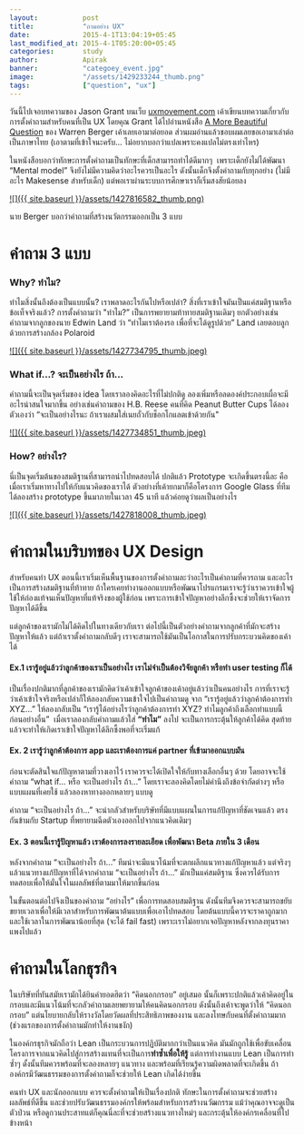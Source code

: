 ```yaml
---
layout:           post
title:            "ถามอย่าง UX"
date:             2015-4-1T13:04:19+05:45
last_modified_at: 2015-4-1T05:20:00+05:45
categories:       study
author:           Apirak
banner:           "categoey_event.jpg"
image:            "/assets/1429233244_thumb.png"
tags:             ["question", "ux"]
---
```



วันนี้ไปเจอบทความของ Jason Grant บนเว็บ [uxmovement.com](http://uxmovement.com/thinking/the-art-of-questioning-as-a-ux-skill/ "The art of questioning as a UX Skill") เค้าเขียนบทความเกี่ยวกับการตั้งคำถามสำหรับคนที่เป็น UX โดยคุณ Grant ได้ไปอ่านหนังสือ [A More Beautiful Question](http://amorebeautifulquestion.com/ "a more beautiful question") ของ Warren Berger เค้าเลยเอามาต่อยอด ส่วนผมอ่านแล้วชอบผมเลยขอเอามาเล่าต่อเป็นภาษาไทย (เอาตามที่เข้าใจนะครับ... ไม่อยากบอกว่าแปลเพราะคงแปลไม่ตรงเท่าไหร)

ในหนังสือบอกว่าทักษะการตั้งคำถามเป็นทักษะที่เด็กสามารถทำได้ดีมากๆ  เพราะเด็กยังไม่ได้พัฒนา “Mental model” จึงยังไม่มีความคิดว่าอะไรควรเป็นอะไร ดังนั้นเด็กจึงตั้งคำถามกับทุกอย่าง (ไม่มีอะไร Makesense สำหรับเด็ก) แต่พอเราผ่านระบบการศึกษาเราก็เริ่มสงสัยน้อยลง

[![]({{ site.baseurl }}/assets/1427816582_thumb.png)](https://www.ux.in.th/wp-content/uploads/2015/03/1427816582_full.png)

นาย Berger บอกว่าคำถามที่สร้างนวัตกรรมออกเป็น 3 แบบ

<!--more-->

# คำถาม 3 แบบ

### Why? ทำไม?

ทำไมสิ่งนั้นถึงต้องเป็นแบบนั้น? เราพลาดอะไรกันไปหรือเปล่า? สิ่งที่เราเข้าใจมันเป็นแค่สมติฐานหรือข้อเท็จจริงแล้ว? การตั้งคำถามว่า "ทำไม?” เป็นการพยายามท้าทายสมติฐานเดิมๆ ยกตัวอย่างเช่น คำถามจากลูกของนาย Edwin Land ว่า “ทำไมเราต้องรอ เพื่อที่จะได้ดูรูปด้วย” Land เลยตอบลูกด้วยการสร้างกล้อง Polaroid 

[![]({{ site.baseurl }}/assets/1427734795_thumb.jpeg)](https://www.ux.in.th/wp-content/uploads/2015/03/1427734795_full.jpeg)

### What if…? จะเป็นอย่างไร ถ้า...

คำถามนี้จะเป็นจุดเริ่มของ idea โดยเราลองคิดอะไรที่ไม่ปกติดู ลองเพิ่มหรือลดองค์ประกอบเผื่อจะมีอะไรน่าสนใจมากขึ้น อย่างเช่นคำถามของ H.B. Reese คนที่คิด Peanut Butter Cups ได้ลองตัวเองว่า “จะเป็นอย่างไรนะ ถ้าเราผสมใส่เนยถั่วกับช็อกโกแลตเข้าด้วยกัน"

[![]({{ site.baseurl }}/assets/1427734851_thumb.jpeg)](https://www.ux.in.th/wp-content/uploads/2015/03/1427734851_full.jpeg)

### How? อย่างไร?

นี่เป็นจุดเริ่มต้นของสมติฐานที่สามารถนำไปทดสอบได้ ปกติแล้ว Prototype จะเกิดขึ้นตรงนี้ละ คือเมื่อเราเริ่มหาทางไปให้กับแนวคิดของเราได้ ตัวอย่างที่เค้ายกมาก็คือโครงการ Google Glass ที่ทีมได้ลองสร้าง prototype ขึ้นมาภายในเวลา 45 นาที แล้วค่อยดูว่าผลเป็นอย่างไร 

[![]({{ site.baseurl }}/assets/1427818008_thumb.jpeg)](https://www.ux.in.th/wp-content/uploads/2015/03/1427818008_full.jpeg)

# คำถามในบริบทของ UX Design

สำหรับคนทำ UX ตอนนี้เราเริ่มเห็นพื้นฐานของการตั้งคำถามละว่าอะไรเป็นคำถามที่ควรถาม และอะไรเป็นการสร้างสมติฐานที่ท้าทาย ถ้าใครเคยทำงานออกแบบหรือพัฒนาโปรแกรมเราจะรู้ว่าเราควรเข้าใจผู้ใช้ให้ถ่องแท้จนเห็นปัญหาที่แท้จริงของผู้ใช้ก่อน เพราะการเข้าใจปัญหาอย่างลึกซึ้งจะช่วยให้เราจัดการปัญหาได้ดีขึ้น

แต่ลูกค้าของเรามักไม่ได้คิดไปในทางเดียวกับเรา ต่อไปนี้เป็นตัวอย่างคำถามจากลูกค้าที่มักจะสร้างปัญหาให้แล้ว แต่ถ้าเราตั้งคำถามกลับดีๆ เราจะสามารถใช้มันเป็นโอกาสในการปรับกระบวนคิดของเค้าได้

#### Ex.1 เรารู้อยู่แล้วว่าลูกค้าของเราเป็นอย่างไร เราไม่จำเป็นต้องวิจัยลูกค้า หรือทำ user testing ก็ได้

เป็นเรื่องปกติมากที่ลูกค้าของเรามักคิดว่าเค้าเข้าใจลูกค้าของเค้าอยู่แล้วว่าเป็นคนอย่างไร การที่เราจะรู้ว่าเค้าเข้าใจจริงหรือเปล่าก็ให้ลองกลับความเข้าใจไปเป็นคำถามดู จาก “เรารู้อยู่แล้วว่าลูกค้าต้องการทำ XYZ...” ให้ลองกลับเป็น “เรารู้ได้อย่างไรว่าลูกค้าต้องการทำ XYZ? ทำไมลูกค้าถึงเลือกทำแบบนี้ก่อนอย่างอื่น”  เมื่อเราลองกลับคำถามแล้วใส่ **“ทำไม”** ลงไป จะเป็นการกระตุ้นให้ลูกค้าได้คิด สุดท้ายแล้วจะทำให้เกิดเราเข้าใจปัญหาได้ลึกซึ้งพอที่จะเริ่มแก้

#### Ex. 2 เรารู้ว่าลูกค้าต้องการ app และเราต้องการแค่ partner ที่เข้ามาออกแบบมัน

ก่อนจะตัดสินใจแก้ปัญหาตามที่วางเอาไว้ เราควรจะได้เปิดใจให้กับทางเลือกอื่นๆ ด้วย โดยอาจจะใช้คำถาม “what if... หรือ จะเป็นอย่างไร ถ้า...” โดยเราจะลองคิดโดยไม่คำนึงถึงข้อจำกัดต่างๆ หรือแบบแผนที่เคยใช้ แล้วลองหาทางออกหลายๆ แบบดู

คำถาม “จะเป็นอย่างไร ถ้า...” จะน่ากลัวสำหรับบริษัทที่มีแบบแผนในการแก้ปัญหาที่ชัดเจนแล้ว ตรงกันข้ามกับ Startup ที่พยายามฉีดตัวเองออกไปจากแนวคิดเดิมๆ

#### Ex. 3 ตอนนี้เรารู้ปัญหาแล้ว เราต้องการลงรายละเอียด เพื่อพัฒนา Beta ภายใน 3 เดือน

หลังจากคำถาม “จะเป็นอย่างไร ถ้า...” ทีมน่าจะมีแนวโน้มที่จะตกผลึกแนวทางแก้ปัญหาแล้ว แต่จริงๆ แล้วแนวทางแก้ปัญหาที่ได้จากคำถาม “จะเป็นอย่างไร ถ้า...” มักเป็นแค่สมติฐาน ซึ่งควรได้รับการทดสอบเพื่อให้มั่นใจในผลลัพธ์ที่ตามมาให้มากขึ้นก่อน

ในขั้นตอนต่อไปจึงเป็นของคำถาม “อย่างไร” เพื่อการทดสอบสมติฐาน ดังนั้นทีมจึงควรจะสามารถขยับขยายเวลาเพื่อให้มีเวลาสำหรับการพัฒนาต้นแบบเพื่อเอาไปทดสอบ โดยต้นแบบนี้ควรจะราคาถูกมาก และใช้เวลาในการพัฒนาน้อยที่สุด (จะได้ fail fast) เพราะเราไม่อยากเจอปัญหาหลังจากลงทุนราคาแพงไปแล้ว

# คำถามในโลกธุรกิจ

ในบริษัทที่ทันสมัยเรามักได้ยินคำยอดฮิตว่า “คิดนอกกรอบ” อยู่เสมอ นั้นก็เพราะปกติแล้วเค้าคิดอยู่ในกรอบและมีแนวโน้มที่จะกลัวคำถามเลยพยายามให้คนคิดนอกกรอบ ดังนั้นถึงเค้าจะพูดว่าให้ “คิดนอกกรอบ” แต่นโยบายกลับให้รางวัลโดยวัดผลที่ประสิทธิภาพของงาน และลงโทษกับคนที่ตั้งคำถามมาก (ช่วงแรกของการตั้งคำถามมักทำให้งานชงัก)

ในองค์กรธุรกิจมักถือว่า Lean เป็นกระบวนการปฏิบัติมากกว่าเป็นแนวคิด มันมักถูกใช้เพื่อขับเคลื่อนโครงการจากแนวคิดไปสู่การสร้างแทนที่จะเป็นการ**ทำซ้ำเพื่อให้รู้** แต่การทำงานแบบ Lean เป็นการทำซ้ำๆ ดั้งนั้นทีมควรพร้อมที่จะลองหลายๆ แนวทาง และพร้อมที่เรียนรู้ความผิดพลาดที่จะเกิดขึ้น ถ้าองค์กรมีวัฒนธรรมของการตั้งคำถามก็จะช่วยให้ Lean เกิดได้ง่ายขึ้น

คนทำ UX และนักออกแบบ ควรจะตั้งคำถามให้เป็นเรื่องปกติ ทักษะในการตั้งคำถามจะช่วยสร้างผลลัพธ์ที่ดีขึ้น และช่วยปรับวัฒนธรรมองค์กรให้พร้อมสำหรับการสร้างนวัฒกรรม แม้ว่าคุณอาจจะดูเป็นตัวป่วน หรือดูกวนประสาทแต่ก็คุณนี่ละที่จะช่วยสร้างแนวทางใหม่ๆ และกระตุ้นให้องค์กรเคลื่อนที่ไปข้างหน้า
